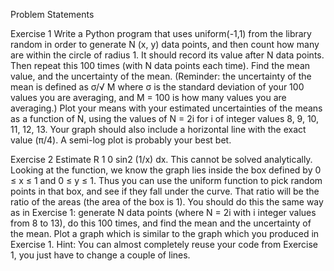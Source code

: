 Problem Statements

Exercise 1 
Write a Python program that uses uniform(-1,1) from the library
random in order to generate N (x, y) data points, and then count how many
are within the circle of radius 1. It should record its value after N data points.
Then repeat this 100 times (with N data points each time). Find the mean
value, and the uncertainty of the mean. (Reminder: the uncertainty of the mean
is defined as σ/√
M where σ is the standard deviation of your 100 values you
are averaging, and M = 100 is how many values you are averaging.) Plot your
means with your estimated uncertainties of the means as a function of N, using
the values of N = 2i
for i of integer values 8, 9, 10, 11, 12, 13. Your graph
should also include a horizontal line with the exact value (π/4). A semi-log plot
is probably your best bet.

Exercise 2 
Estimate R 1
0
sin2
(1/x) dx. This cannot be solved analytically. Looking at the function, we know the graph lies inside the box defined by 0 ≤ x ≤ 1
and 0 ≤ y ≤ 1. Thus you can use the uniform function to pick random points in
that box, and see if they fall under the curve. That ratio will be the ratio of the
areas (the area of the box is 1). You should do this the same way as in Exercise
1: generate N data points (where N = 2i with i integer values from 8 to 13), do
this 100 times, and find the mean and the uncertainty of the mean. Plot a graph
which is similar to the graph which you produced in Exercise 1. Hint: You can
almost completely reuse your code from Exercise 1, you just have to change a
couple of lines.